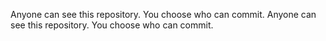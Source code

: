 Anyone can see this repository. You choose who can commit.
Anyone can see this repository. You choose who can commit.
